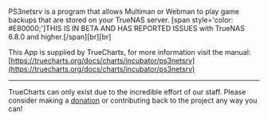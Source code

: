 PS3netsrv is a program that allows Multiman or Webman to play game backups that are stored on your TrueNAS server. [span style='color: #E80000;']THIS IS IN BETA AND HAS REPORTED ISSUES with TrueNAS 6.8.0 and higher.[/span][br][br]


This App is supplied by TrueCharts, for more information visit the manual: [https://truecharts.org/docs/charts/incubator/ps3netsrv](https://truecharts.org/docs/charts/incubator/ps3netsrv)

---

TrueCharts can only exist due to the incredible effort of our staff.
Please consider making a [donation](https://truecharts.org/docs/about/sponsor) or contributing back to the project any way you can!
